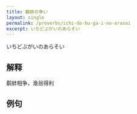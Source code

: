 ```yaml
---
title: 鷸蚌の争い
layout: single
permalink: /proverbs/ichi-do-bu-ga-i-no-arasoi
excerpt: いちどぶがいのあらそい
---
```


いちどぶがいのあらそい

## 解释

鹬蚌相争，渔翁得利

## 例句

